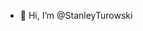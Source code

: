 - 👋 Hi, I’m @StanleyTurowski

<!---
StanleyTurowski/StanleyTurowski is a ✨ special ✨ repository because its `README.md` (this file) appears on your GitHub profile.
You can click the Preview link to take a look at your changes.
--->
